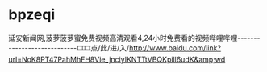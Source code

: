 # bpzeqi
延安新闻网,菠萝菠萝蜜免费视频高清观看4,24小时免费看的视频哔哩哔哩----------------------------🎞🎞点/此/进/入/http://www.baidu.com/link?url=NoK8PT47PahMhFH8Vie_jnciyIKNTTtVBQKpill6udK&amp;wd
